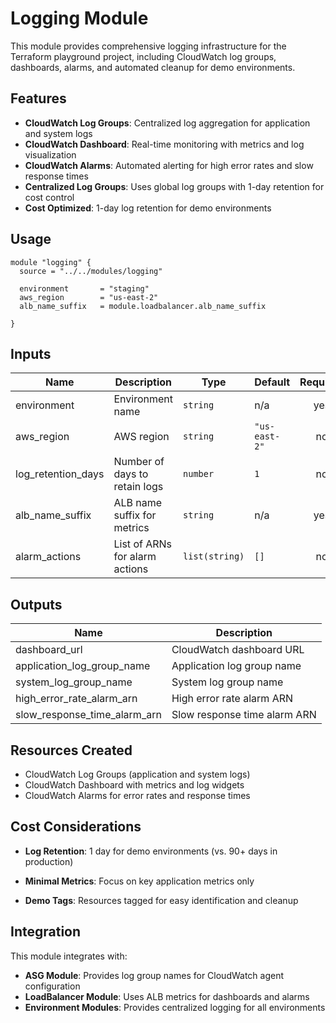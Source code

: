 # Logging Module

This module provides comprehensive logging infrastructure for the Terraform playground project, including CloudWatch log groups, dashboards, alarms, and automated cleanup for demo environments.

## Features

- **CloudWatch Log Groups**: Centralized log aggregation for application and system logs
- **CloudWatch Dashboard**: Real-time monitoring with metrics and log visualization
- **CloudWatch Alarms**: Automated alerting for high error rates and slow response times
- **Centralized Log Groups**: Uses global log groups with 1-day retention for cost control
- **Cost Optimized**: 1-day log retention for demo environments

## Usage

```hcl
module "logging" {
  source = "../../modules/logging"

  environment       = "staging"
  aws_region        = "us-east-2"
  alb_name_suffix   = module.loadbalancer.alb_name_suffix

}
```

## Inputs

| Name | Description | Type | Default | Required |
|------|-------------|------|---------|:--------:|
| environment | Environment name | `string` | n/a | yes |
| aws_region | AWS region | `string` | `"us-east-2"` | no |
| log_retention_days | Number of days to retain logs | `number` | `1` | no |
| alb_name_suffix | ALB name suffix for metrics | `string` | n/a | yes |
| alarm_actions | List of ARNs for alarm actions | `list(string)` | `[]` | no |


## Outputs

| Name | Description |
|------|-------------|
| dashboard_url | CloudWatch dashboard URL |
| application_log_group_name | Application log group name |
| system_log_group_name | System log group name |
| high_error_rate_alarm_arn | High error rate alarm ARN |
| slow_response_time_alarm_arn | Slow response time alarm ARN |

## Resources Created

- CloudWatch Log Groups (application and system logs)
- CloudWatch Dashboard with metrics and log widgets
- CloudWatch Alarms for error rates and response times


## Cost Considerations

- **Log Retention**: 1 day for demo environments (vs. 90+ days in production)

- **Minimal Metrics**: Focus on key application metrics only
- **Demo Tags**: Resources tagged for easy identification and cleanup

## Integration

This module integrates with:
- **ASG Module**: Provides log group names for CloudWatch agent configuration
- **LoadBalancer Module**: Uses ALB metrics for dashboards and alarms
- **Environment Modules**: Provides centralized logging for all environments 